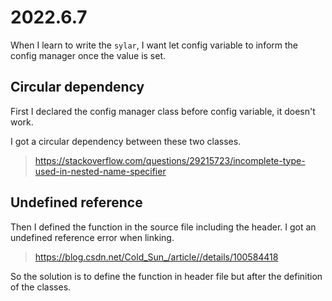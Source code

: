 # 2022.6.7

When I learn to write the `sylar`, I want let config variable to inform the config manager once the value is set.

## Circular dependency

First I declared the config manager class before config variable, it doesn't work.

I got a circular dependency between these two classes.

> https://stackoverflow.com/questions/29215723/incomplete-type-used-in-nested-name-specifier

## Undefined reference

Then I defined the function in the source file including the header. I got an undefined reference error when linking.

> https://blog.csdn.net/Cold_Sun_/article//details/100584418

So the solution is to define the function in header file but after the definition of the classes.



